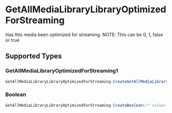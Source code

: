 # GetAllMediaLibraryLibraryOptimizedForStreaming

Has this media been optimized for streaming. NOTE: This can be 0, 1, false or true


## Supported Types

### GetAllMediaLibraryOptimizedForStreaming1

```csharp
GetAllMediaLibraryLibraryOptimizedForStreaming.CreateGetAllMediaLibraryOptimizedForStreaming1(/* values here */);
```

### Boolean

```csharp
GetAllMediaLibraryLibraryOptimizedForStreaming.CreateBoolean(/* values here */);
```
